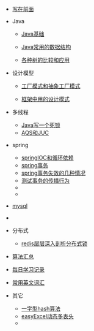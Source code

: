 
* [写在前面](./README.md)

* Java

  * [Java基础](./docs/java基础/java基础问题.md)
  
  * [Java常用的数据结构](./docs/java常用数据结构/collection.md)
  
  * [各种树的比较和应用](./docs/java常用数据结构/树.md)
  
    
  
* 设计模型

  - [工厂模式和抽象工厂模式](./docs/设计模式/工厂模式和抽象工厂模式.md)

  - [框架中用的设计模式](./docs/设计模式/框架中的设计模式.md)

    

* 多线程
  - [Java写一个死锁](./docs/多线程/java写一个死锁.md)
  - [AQS和JUC](./docs/多线程/AQS.md)


* spring
  - [springIOC和循环依赖](./docs/springboot/springIoc.md)
  - [spring事务](./docs/springboot/spring事务.md)
  - [spring事务失效的几种情况](./docs/springboot/spring事务注解失效的几种情况.md)
  - [测试事务的传播行为](./docs/springboot/测试事务传播行为.md)
  - 
  - 
* [mysql](./docs/mysql/mysql系列.md)
* 
* 分布式

  - [redis层层深入剖析分布式锁](./docs/秒杀相关/分布式锁/1用redis实现分布式锁.md)
* [算法汇总](./docs/算法总结.md)


* [每日学习记录](./docs/每日学习记录.md)
* [常用英文词汇](./docs/常用英文词汇.md)
* 其它
  - [一字型hash算法](./docs/其它/一致性hash算法.md)
  - [easyExcel动态多表头](./docs/其它/easyExcel动态多表头.md)
  - 
